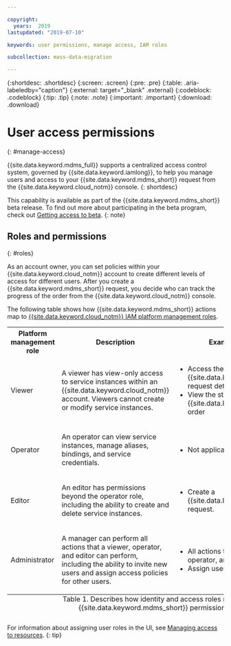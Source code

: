 ```yaml
---

copyright:
  years:  2019
lastupdated: "2019-07-10"

keywords: user permissions, manage access, IAM roles

subcollection: mass-data-migration

---
```


{:shortdesc: .shortdesc}
{:screen: .screen}
{:pre: .pre}
{:table: .aria-labeledby="caption"}
{:external: target="_blank" .external}
{:codeblock: .codeblock}
{:tip: .tip}
{:note: .note}
{:important: .important}
{:download: .download}

# User access permissions
{: #manage-access}

{{site.data.keyword.mdms_full}} supports a centralized access control system, governed by {{site.data.keyword.iamlong}}, to help you manage users and access to your {{site.data.keyword.mdms_short}} request from the {{site.data.keyword.cloud_notm}} console.
{: shortdesc}

This capability is available as part of the {{site.data.keyword.mdms_short}} beta release. To find out more about participating in the beta program, check out [Getting access to beta](/docs/infrastructure/mass-data-migration?topic=mass-data-migration-releases#beta).
{: note}

## Roles and permissions
{: #roles}

As an account owner, you can set policies within your {{site.data.keyword.cloud_notm}} account to create different levels of access for different users. After you create a {{site.data.keyword.mdms_short}} request, you decide who can track the progress of the order from the {{site.data.keyword.cloud_notm}} console.

The following table shows how {{site.data.keyword.mdms_short}} actions map to [{{site.data.keyword.cloud_notm}} IAM platform management roles](/docs/iam?topic=iam-userroles#iamusermanrol). 

<table>
  <col width="20%">
  <col width="40%">
  <col width="40%">
  <tr>
    <th>Platform management role</th>
    <th>Description</th>
    <th>Example actions</th>
  </tr>
  <tr>
    <td><p>Viewer</p></td>
    <td><p>A viewer has view-only access to service instances within an {{site.data.keyword.cloud_notm}} account. Viewers cannot create or modify service instances.</p></td>
    <td>
      <p>
        <ul>
          <li>Access the {{site.data.keyword.mdms_short}} request details page</li>
          <li>View the status of a {{site.data.keyword.mdms_short}} order</li>
        </ul>
      </p>
    </td>
  </tr>
  <tr>
    <td><p>Operator</p></td>
    <td><p>An operator can view service instances, manage aliases, bindings, and service credentials.</p></td>
    <td>
      <p>
        <ul>
          <li>Not applicable</li>
        </ul>
      </p>
    </td>
  </tr>
  <tr>
    <td><p>Editor</p></td>
    <td><p>An editor has permissions beyond the operator role, including the ability to create and delete service instances.</p></td>
    <td>
      <p>
        <ul>
          <li>Create a {{site.data.keyword.mdms_short}} request.</li>
        </ul>
      </p>
    </td>
  </tr>
  <tr>
    <td><p>Administrator</p></td>
    <td><p>A manager can perform all actions that a viewer, operator, and editor can perform, including the ability to invite new users and assign access policies for other users.</p></td>
    <td>
      <p>
        <ul>
          <li>All actions that a viewer, operator, and editor can perform</li>
          <li>Assign user access policies</li>
        </ul>
      </p>
    </td>
  </tr>
  <caption style="caption-side:bottom;">Table 1. Describes how identity and access roles map to {{site.data.keyword.mdms_short}} permissions</caption>
</table>

For information about assigning user roles in the UI, see [Managing access to resources](/docs/iam?topic=iam-iammanidaccser#iammanidaccser).
{: tip}



